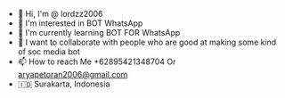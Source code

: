 - 👋 Hi, I'm @ lordzz2006
- 👀 I'm interested in BOT WhatsApp
- 🌱 I'm currently learning BOT FOR WhatsApp
- 💞️ I want to collaborate with people who are good at making some kind of soc media bot
- 📫 How to reach Me +62895421348704 Or aryapetoran2006@gmail.com
- 🇮🇩 Surakarta, Indonesia
